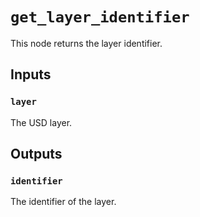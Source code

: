 # `get_layer_identifier`

This node returns the layer identifier.

## Inputs

### `layer`
The USD layer. 

## Outputs

### `identifier`
The identifier of the layer. 

